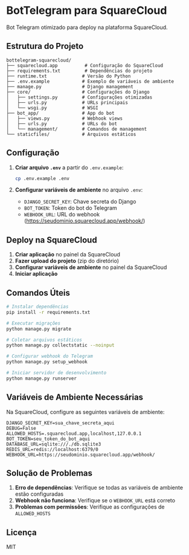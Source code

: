 # BotTelegram para SquareCloud

Bot Telegram otimizado para deploy na plataforma SquareCloud.

## Estrutura do Projeto

```
bottelegram-squarecloud/
├── squarecloud.app          # Configuração do SquareCloud
├── requirements.txt         # Dependências do projeto
├── runtime.txt             # Versão do Python
├── .env.example            # Exemplo de variáveis de ambiente
├── manage.py               # Django management
├── core/                   # Configurações do Django
│   ├── settings.py         # Configurações otimizadas
│   ├── urls.py             # URLs principais
│   └── wsgi.py             # WSGI
├── bot_app/                # App do bot
│   ├── views.py            # Webhook views
│   ├── urls.py             # URLs do bot
│   └── management/         # Comandos de management
└── staticfiles/            # Arquivos estáticos
```

## Configuração

1. **Criar arquivo `.env`** a partir do `.env.example`:
   ```bash
   cp .env.example .env
   ```

2. **Configurar variáveis de ambiente** no arquivo `.env`:
   - `DJANGO_SECRET_KEY`: Chave secreta do Django
   - `BOT_TOKEN`: Token do bot do Telegram
   - `WEBHOOK_URL`: URL do webhook (https://seudominio.squarecloud.app/webhook/)

## Deploy na SquareCloud

1. **Criar aplicação** no painel da SquareCloud
2. **Fazer upload do projeto** (zip do diretório)
3. **Configurar variáveis de ambiente** no painel da SquareCloud
4. **Iniciar aplicação**

## Comandos Úteis

```bash
# Instalar dependências
pip install -r requirements.txt

# Executar migrações
python manage.py migrate

# Coletar arquivos estáticos
python manage.py collectstatic --noinput

# Configurar webhook do Telegram
python manage.py setup_webhook

# Iniciar servidor de desenvolvimento
python manage.py runserver
```

## Variáveis de Ambiente Necessárias

Na SquareCloud, configure as seguintes variáveis de ambiente:

```
DJANGO_SECRET_KEY=sua_chave_secreta_aqui
DEBUG=False
ALLOWED_HOSTS=.squarecloud.app,localhost,127.0.0.1
BOT_TOKEN=seu_token_do_bot_aqui
DATABASE_URL=sqlite:///./db.sqlite3
REDIS_URL=redis://localhost:6379/0
WEBHOOK_URL=https://seudominio.squarecloud.app/webhook/
```

## Solução de Problemas

1. **Erro de dependências**: Verifique se todas as variáveis de ambiente estão configuradas
2. **Webhook não funciona**: Verifique se o `WEBHOOK_URL` está correto
3. **Problemas com permissões**: Verifique as configurações de `ALLOWED_HOSTS`

## Licença

MIT